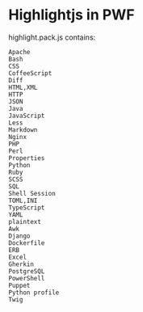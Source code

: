 # Highlightjs in PWF

highlight.pack.js contains:

```
Apache
Bash
CSS
CoffeeScript
Diff
HTML,XML
HTTP
JSON
Java
JavaScript
Less
Markdown
Nginx
PHP
Perl
Properties
Python
Ruby
SCSS
SQL
Shell Session
TOML,INI
TypeScript
YAML
plaintext
Awk
Django
Dockerfile
ERB
Excel
Gherkin
PostgreSQL
PowerShell
Puppet
Python profile
Twig
```
